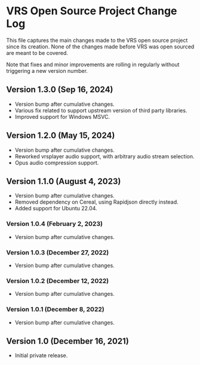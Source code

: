 # VRS Open Source Project Change Log

This file captures the main changes made to the VRS open source project since
its creation. None of the changes made before VRS was open sourced are meant to
be covered.

Note that fixes and minor improvements are rolling in regularly without
triggering a new version number.

## Version 1.3.0 (Sep 16, 2024)

- Version bump after cumulative changes.
- Various fix related to support upstream version of third party libraries.
- Improved support for Windows MSVC.

## Version 1.2.0 (May 15, 2024)

- Version bump after cumulative changes.
- Reworked vrsplayer audio support, with arbitrary audio stream selection.
- Opus audio compression support.

## Version 1.1.0 (August 4, 2023)

- Version bump after cumulative changes.
- Removed dependency on Cereal, using Rapidjson directly instead.
- Added support for Ubuntu 22.04.

### Version 1.0.4 (February 2, 2023)

- Version bump after cumulative changes.

### Version 1.0.3 (December 27, 2022)

- Version bump after cumulative changes.

### Version 1.0.2 (December 12, 2022)

- Version bump after cumulative changes.

### Version 1.0.1 (December 8, 2022)

- Version bump after cumulative changes.

## Version 1.0 (December 16, 2021)

- Initial private release.
